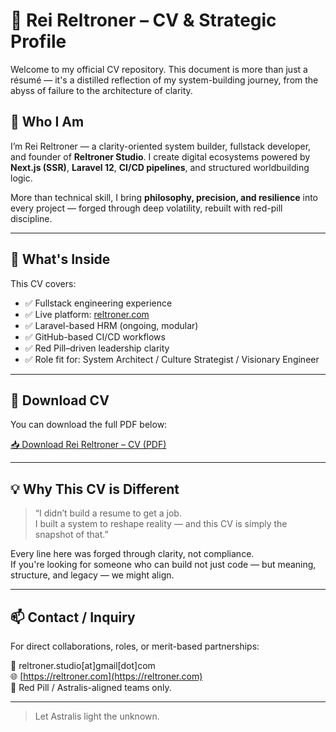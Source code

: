# 📄 Rei Reltroner – CV & Strategic Profile

Welcome to my official CV repository. This document is more than just a résumé — it's a distilled reflection of my system-building journey, from the abyss of failure to the architecture of clarity.

## 🧠 Who I Am

I’m Rei Reltroner — a clarity-oriented system builder, fullstack developer, and founder of **Reltroner Studio**. I create digital ecosystems powered by **Next.js (SSR)**, **Laravel 12**, **CI/CD pipelines**, and structured worldbuilding logic.

More than technical skill, I bring **philosophy, precision, and resilience** into every project — forged through deep volatility, rebuilt with red-pill discipline.

---

## 🧾 What's Inside

This CV covers:

- ✅ Fullstack engineering experience  
- ✅ Live platform: [reltroner.com](https://reltroner.com)  
- ✅ Laravel-based HRM (ongoing, modular)  
- ✅ GitHub-based CI/CD workflows  
- ✅ Red Pill–driven leadership clarity  
- ✅ Role fit for: System Architect / Culture Strategist / Visionary Engineer

---

## 🔗 Download CV

You can download the full PDF below:

[📥 Download Rei Reltroner – CV (PDF)](./Rei-Reltroner-Profile.pdf)

---

## 💡 Why This CV is Different

> “I didn’t build a resume to get a job.  
> I built a system to reshape reality — and this CV is simply the snapshot of that.”

Every line here was forged through clarity, not compliance.  
If you're looking for someone who can build not just code — but meaning, structure, and legacy — we might align.

---

## 📫 Contact / Inquiry

For direct collaborations, roles, or merit-based partnerships:

📧 reltroner.studio[at]gmail[dot]com  
🌐 [https://reltroner.com](https://reltroner.com)  
🧠 Red Pill / Astralis-aligned teams only.

---

> Let Astralis light the unknown.

